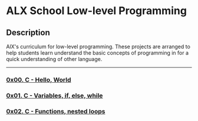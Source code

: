 # ALX School Low-level Programming

## Description
AlX's curriculum for low-level programming. These projects are arranged to help students learn understand the basic concepts of programming in for a quick understanding of other language.

---

### [0x00. C - Hello, World](https://github.com/donchi12/alx-low_level_programming/0x00-hello_world)

### [0x01. C - Variables, if, else, while](https://github.com/donchi12/alx-low_level_programming/0x01-variables_if_else_while)

### [0x02. C - Functions, nested loops](https://github.com/donchi12/alx-low_level_programming/0x02-functions_nested_loops)
